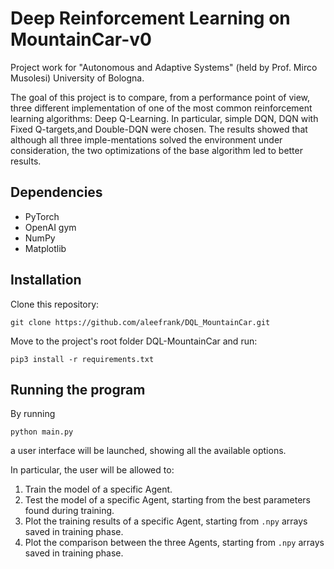 # Deep Reinforcement Learning on MountainCar-v0 

Project work for "Autonomous and Adaptive Systems" (held by Prof. Mirco Musolesi) University of Bologna.

The goal of this project is to compare, from a performance point of view, three different implementation of one of the most common reinforcement learning algorithms: Deep Q-Learning. 
In particular, simple DQN, DQN with Fixed Q-targets,and Double-DQN were chosen. 
The results showed that although all three imple-mentations solved the environment under consideration, the two optimizations of the base algorithm led to better results.

## Dependencies
- PyTorch
- OpenAI gym
- NumPy
- Matplotlib


## Installation
Clone this repository:
```
git clone https://github.com/aleefrank/DQL_MountainCar.git
```
Move to the project's root folder DQL-MountainCar and run:
```
pip3 install -r requirements.txt
```
## Running the program
By running
```
python main.py
``` 
a user interface will be launched, showing all the available options.

In particular, the user will be allowed to:
1. Train the model of a specific Agent.
2. Test the model of a specific Agent, starting from the best parameters found during training.
3. Plot the training results of a specific Agent, starting from `.npy` arrays saved in training phase.
4. Plot the comparison between the three Agents, starting from `.npy` arrays saved in training phase.
